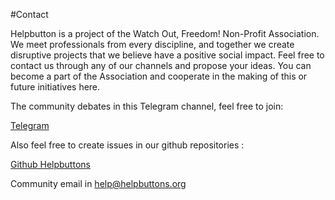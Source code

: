 #Contact

Helpbutton is a project of the Watch Out, Freedom! Non-Profit Association. We meet professionals from every discipline, and together we create disruptive projects that we believe have a positive social impact. Feel free to contact us through any of our channels and propose your ideas. You can become a part of the Association and cooperate in the making of this or future initiatives here.

The community debates in this Telegram channel, feel free to join:

[Telegram](https://t.me/+-_0KxKJ427VkYjU0)

Also feel free to create issues in our github repositories :

[Github Helpbuttons](https://github.com/helpbuttons/)

Community email in [help@helpbuttons.org](mailto:help@helpbuttons.org)
